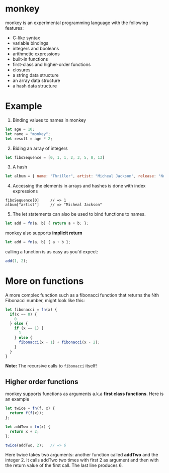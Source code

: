 # monkey

monkey is an experimental programming language with the following features:

- C-like syntax
- variable bindings
- integers and booleans
- arithmetic expressions
- built-in functions
- first-class and higher-order functions
- closures 
- a string data structure
- an array data structure
- a hash data structure

# Example

1. Binding values to names in monkey

```js
let age = 10;
let name = "monkey";
let result = age * 2;
```

2. Biding an array of integers

```js
let fiboSequence = [0, 1, 1, 2, 3, 5, 8, 13]
```

3. A hash 

```js
let album = { name: "Thriller", artist: "Micheal Jackson", release: "November 30, 1982" }
```

4. Accessing the elements in arrays and hashes is done with index expressions

```
fiboSequence[0]     // => 1
album["artist"]     // => "Micheal Jackson"
```

5. The let statements can also be used to bind functions to names. 

```js
let add = fn(a, b) { return a + b; };
```

monkey also supports **implicit return** 

```js
let add = fn(a, b) { a + b };
```

calling a function is as easy as you'd expect:

```js
add(1, 2);
```

# More on functions

A more complex function such as a fibonacci function that returns the Nth Fibonacci number, might look like this:

```js
let fibonacci = fn(x) {
  if(x == 0) {
    0
  } else {
    if (x == 1) {
      1
    } else {
      fibonacci(x - 1) + fibonacci(x - 2);
    }
  }
}
```

**Note:** The recursive calls to `fibonacci` itself!

## Higher order functions

monkey supports functions as arguments a.k.a **first class functions**. Here is an example

```js
let twice = fn(f, x) {
  return f(f(x));
};

let addTwo = fn(x) {
  return x + 2;
};

twice(addTwo, 2);   // => 6
```

Here twice takes two arguments: another function called **addTwo** and the integer 2. It calls addTwo two times with first 2 as argument and then with the return value of the first call. The last line produces 6.
